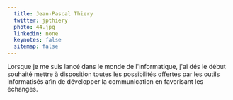 ```yaml
---
  title: Jean-Pascal Thiery
  twitter: jpthiery
  photo: 44.jpg
  linkedin: none
  keynotes: false
  sitemap: false
---
```

Lorsque je me suis lancé dans le monde de l'informatique, j'ai dés le début souhaité mettre à disposition toutes les possibilités offertes par les outils informatisés afin de développer la communication en favorisant les échanges.
